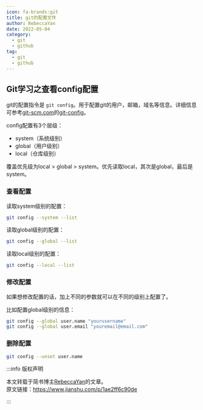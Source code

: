 ```yaml
---
icon: fa-brands:git
title: git的配置文件
author: RebeccaYan
date: 2022-05-04
category:
  - git
  - github
tag:
  - git
  - github
---
```


## Git学习之查看config配置

git的配置指令是 `git config`。用于配置git的用户，邮箱，域名等信息。详细信息可参考[git-scm.com](https://git-scm.com/)的[git-config](https://git-scm.com/docs/git-config)。

config配置有3个层级：

- system（系统级别）
- global（用户级别）
- local（仓库级别）

覆盖优先级为local > global > system。优先读取local，其次是global，最后是system。

### 查看配置

读取system级别的配置：

```bash
git config --system --list
```

读取global级别的配置：

```bash
git config --global --list
```

读取local级别的配置：

```bash
git config --local --list
```

### 修改配置

如果想修改配置的话，加上不同的参数就可以在不同的级别上配置了。

比如配置global级别的信息：

```bash
git config --global user.name "yourusername"
git config --global user.email "youremail@email.com"
```

### 删除配置

```bash
git config --unset user.name
```

:::info 版权声明

本文转载于简书博主[RebeccaYan](https://www.jianshu.com/u/e529b37dc57d)的文章。  
原文链接：<https://www.jianshu.com/p/1ae2ff6c90de>

:::
